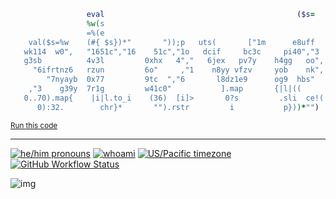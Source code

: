 ```ruby
                 eval                                           ($s=
                 %w(s
                 =%(e
    val($s=%w    (#{ $s})*"       "));p   uts(       ["1m      e8uff
   wk114  w0",   "1651c","16    51c","1o   dcif     bc3c     pi40","3
   g3sb          4v3l         0xhx   4","   6jex   pv7y    h4gg   oo",
     "6ifrtnz6   rzun         6o"     ,"1    n8yy vfzv     yob    nk",
        "7nyayb  0x77         9tc  ","6       l8dz1e9      og9  hbs"
    ,"3    g39y  7r1g         w41c0"           ].map       {|l|((
   0..70).map{    |i|l.to_i    (36)  [i]>       0?s         .sli  ce!(
      0):32.        chr}*       "").rstr         i           p}))*"")
```
<sub>
  <a href="https://wandbox.org/permlink/sHtM8TupgCfi6VfA">Run this code</a>  
</sub>

---

[![he/him pronouns](https://img.shields.io/badge/pronouns-he%2Fhim-ffb347)](https://pronoun.is/he/him)
[![whoami](https://img.shields.io/badge/my-website-ff69b4)](https://stethomat.me)
[![US/Pacific timezone](https://img.shields.io/badge/timezone-US%2FEast-informational)](https://www.timeanddate.com/worldclock/canada/toronto)
[![GitHub Workflow Status](https://img.shields.io/github/workflow/status/steven-mathew/steven-mathew/Continuous%20Integration)](https://github.com/steven-mathew/steven-mathew/actions?query=workflow%3A%22Continuous+Integration%22)

![img](emote|t5_2qhta|7958)
